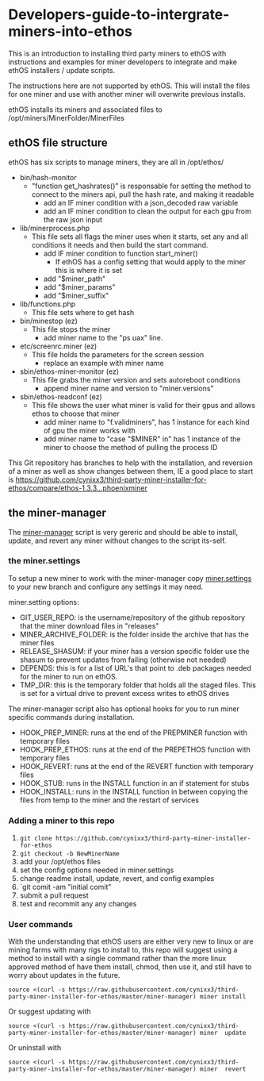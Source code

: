 # Developers-guide-to-intergrate-miners-into-ethos
This is an introduction to installing third party miners to ethOS with instructions and examples for miner developers to integrate and make ethOS installers / update scripts.

The instructions here are not supported by ethOS. This will install the files for one miner and use with another miner will overwrite previous installs.

ethOS installs its miners and associated files to /opt/miners/MinerFolder/MinerFiles

## ethOS file structure
ethOS has six scripts to manage miners, they are all in /opt/ethos/
- bin/hash-monitor
  - "function get_hashrates()" is responsable for setting the method to connect to the miners api, pull the hash rate, and making it readable
    - add an IF miner condition with a json_decoded raw variable
    - add an IF miner condition to clean the output for each gpu from the raw json input
- lib/minerprocess.php
  - This file sets all flags the miner uses when it starts, set any and all conditions it needs and then build the start command. 
    - add IF miner condition to function start_miner()
      - If ethOS has a config setting that would apply to the miner this is where it is set
    - add "$miner_path"
    - add "$miner_params"
    - add "$miner_suffix"
- lib/functions.php
  - This file sets where to get hash 
- bin/minestop (ez)
  - This file stops the miner
    - add miner name to the "ps uax" line.
- etc/screenrc.miner (ez)
  - This file holds the parameters for the screen session
    - replace an example with miner name
- sbin/ethos-miner-monitor (ez)
  - This file grabs the miner version and sets autoreboot conditions
    - append miner name and version to "miner.versions"
- sbin/ethos-readconf (ez)
  - This file shows the user what miner is valid for their gpus and allows ethos to choose that miner
    - add miner name to "f.validminers", has 1 instance for each kind of gpu the miner works with
    - add miner name to "case "$MINER" in" has 1 instance of the miner to choose the method of pulling the process ID

This Git repository has branches to help with the installation, and reversion of a miner as well as show changes between them, IE a good place to start is https://github.com/cynixx3/third-party-miner-installer-for-ethos/compare/ethos-1.3.3...phoenixminer

## the miner-manager
The [miner-manager](https://github.com/cynixx3/third-party-miner-installer-for-ethos/blob/master/miner-manager) script is very gereric and should be able to install, update, and revert any miner without changes to the script its-self. 

### the miner.settings
To setup a new miner to work with the miner-manager copy [miner.settings](https://github.com/cynixx3/third-party-miner-installer-for-ethos/blob/master/miner.settings) to your new branch and configure any settings it may need.

miner.setting options:
- GIT_USER_REPO: is the username/repository of the github repository that the miner download files in "releases"
- MINER_ARCHIVE_FOLDER: is the folder inside the archive that has the miner files
- RELEASE_SHASUM: if your miner has a version specific folder use the shasum to prevent updates from failing (otherwise not needed)
- DEPENDS: this is for a list of URL's that point to .deb packages needed for the miner to run on ethOS.
- TMP_DIR: this is the temporary folder that holds all the staged files. This is set for a virtual drive to prevent excess writes to ethOS drives

The miner-manager script also has optional hooks for you to run miner specific commands during installation.
- HOOK_PREP_MINER: runs at the end of the PREPMINER function with temporary files
- HOOK_PREP_ETHOS: runs at the end of the PREPETHOS function with temporary files
- HOOK_REVERT: runs at the end of the REVERT function with temporary files
- HOOK_STUB: runs in the INSTALL function in an if statement for stubs
- HOOK_INSTALL: runs in the INSTALL function in between copying the files from temp to the miner and the restart of services

### Adding a miner to this repo
1. `git clone https://github.com/cynixx3/third-party-miner-installer-for-ethos`
2. `git checkout -b NewMinerName`
3. add your /opt/ethos files
4. set the config options needed in miner.settings
5. change readme install, update, revert, and config examples
6. `git comit -am "initial comit"
7. submit a pull request
8. test and recommit any any changes 

### User commands
With the understanding that ethOS users are either very new to linux or are mining farms with many rigs to install to, this repo will suggest using a method to install with a single command rather than the more linux approved method of have them install, chmod, then use it, and still have to worry about updates in the future. 

`source <(curl -s https://raw.githubusercontent.com/cynixx3/third-party-miner-installer-for-ethos/master/miner-manager) miner install
`

Or suggest updating with 

`source <(curl -s https://raw.githubusercontent.com/cynixx3/third-party-miner-installer-for-ethos/master/miner-manager) miner  update`

Or uninstall with

`source <(curl -s https://raw.githubusercontent.com/cynixx3/third-party-miner-installer-for-ethos/master/miner-manager) miner  revert`

